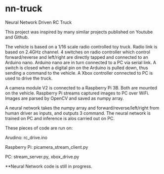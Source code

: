 # nn-truck
Neural Network Driven RC Truck

This project was inspired by many similar projects published on Youtube and Github.

The vehicle is based on a 1/16 scale radio controlled toy truck. Radio link is based on 2.4GHz channel. 4 switches on radio controller which control forward/reverse and left/right are directly tapped and connected to an Arduino nano. Arduino nano are in turn connected to a PC via serial link. A switch is closed when a digital pin on the Arduino is pulled down, thus sending a command to the vehicle. A Xbox controller connected to PC is used to drive the truck.

A camera module V2 is connected to a Raspberry Pi 3B. Both are mounted on the vehicle. Raspberry Pi streams captured images to PC over WiFi. Images are parsed by OpenCV and saved as numpy array.

A neural network takes the numpy array and forward/reverse/left/right from human driver as inputs, and outputs 3 command. The neural network is trained on PC and inference is alos carried out on PC.

These pieces of code are run on:

Arudino: rc_drive.ino

Raspberry Pi: picamera_stream_client.py

PC: stream_server.py, xbox_drive.py

**Neural Network code is still in progress.
